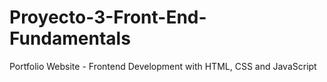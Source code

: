 # Proyecto-3-Front-End-Fundamentals
Portfolio Website - Frontend Development with HTML, CSS and JavaScript
